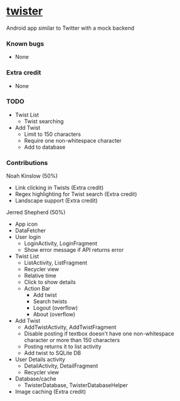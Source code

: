 # [twister](https://github.com/ShepherdJerred/twister)
Android app similar to Twitter with a mock backend

### Known bugs
* None

### Extra credit
* None

### TODO
* Twist List
    * Twist searching
* Add Twist
    * Limit to 150 characters
    * Require one non-whitespace character
    * Add to database

### Contributions
Noah Kinslow (50%)
* Link clicking in Twists (Extra credit)
* Regex highlighting for Twist search (Extra credit)
* Landscape support (Extra credit)

Jerred Shepherd (50%)
* App icon
* DataFetcher
* User login
    * LoginActivity, LoginFragment
    * Show error message if API returns error
* Twist List
    * ListActivity, ListFragment
    * Recycler view
    * Relative time
    * Click to show details
    * Action Bar
        * Add twist
        * Search twists
        * Logout (overflow)
        * About (overflow)
* Add Twist
    * AddTwistActivity, AddTwistFragment
    * Disable posting if textbox doesn't have one non-whitespace character or
      more than 150 characters
    * Posting returns it to list activity
    * Add twist to SQLite DB
* User Details activity
    * DetailActivity, DetailFragment
    * Recycler view
* Database/cache
    * TwisterDatabase, TwisterDatabaseHelper
* Image caching (Extra credit)
